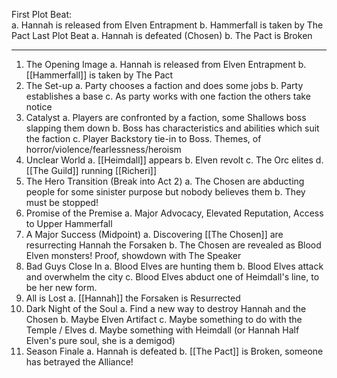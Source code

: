 First Plot Beat: 	
	a. Hannah is released from Elven Entrapment
	b. Hammerfall is taken by The Pact
Last Plot Beat
	a. Hannah is defeated (Chosen)
	b. The Pact is Broken

---
1. The Opening Image
	a. Hannah is released from Elven Entrapment
	b. [[Hammerfall]] is taken by The Pact
2. The Set-up
	a. Party chooses a faction and does some jobs
	b. Party establishes a base
	c. As party works with one faction the others take notice
3. Catalyst
	a. Players are confronted by a faction, some Shallows boss slapping them down
	b. Boss has characteristics and abilities which suit the faction
	c. Player Backstory tie-in to Boss. Themes, of horror/violence/fearlessness/heroism
4. Unclear World
	a. [[Heimdall]] appears
	b. Elven revolt
	c. The Orc elites
	d. [[The Guild]] running [[Richeri]]
5. The Hero Transition (Break into Act 2)
	a. The Chosen are abducting people for some sinister purpose but nobody believes them
	b. They must be stopped!
6. Promise of the Premise
	a. Major Advocacy, Elevated Reputation, Access to Upper Hammerfall
7. A Major Success (Midpoint)
	a. Discovering [[The Chosen]] are resurrecting Hannah the Forsaken
	b. The Chosen are revealed as Blood Elven monsters! Proof, showdown with The Speaker
8. Bad Guys Close In
	a. Blood Elves are hunting them
	b. Blood Elves attack and overwhelm the city
	c. Blood Elves abduct one of Heimdall's line, to be her new form.
9. All is Lost
	a. [[Hannah]] the Forsaken is Resurrected
10. Dark Night of the Soul
	a. Find a new way to destroy Hannah and the Chosen
	b. Maybe Elven Artifact
	c. Maybe something to do with the Temple / Elves
	d. Maybe something with Heimdall (or Hannah Half Elven's pure soul, she is a demigod)
11. Season Finale
	a. Hannah is defeated
	b. [[The Pact]] is Broken, someone has betrayed the Alliance!